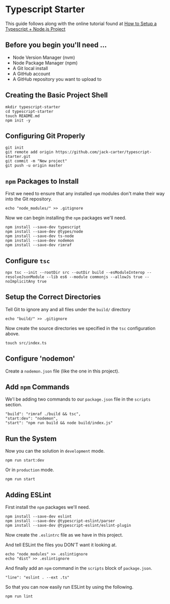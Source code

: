 # Typescript Starter

This guide follows along with the online tutorial found at [How to Setup a Typescript + Node.js Project](https://khalilstemmler.com/blogs/typescript/node-starter-project/)

## Before you begin you'll need ...

* Node Version Manager (nvm)
* Node Package Manager (npm)
* A Git local install
* A GitHub account 
* A GitHub repository you want to upload to

## Creating the Basic Project Shell
```
mkdir typescript-starter
cd typescript-starter
touch README.md
npm init -y
```

## Configuring Git Properly
```
git init
git remote add origin https://github.com/jack-carter/typescript-starter.git
git commit -m "New project"
git push -u origin master
```

## `npm` Packages to Install
First we need to ensure that any installed `npm` modules don't make their way into the Git repository.
```
echo "node_modules/" >> .gitignore
```

Now we can begin installing the `npm` packages we'll need.
```
npm install --save-dev typescript
npm install --save-dev @types/node
npm install --save-dev ts-node
npm install --save-dev nodemon
npm install --save-dev rimraf
```
## Configure `tsc`
```
npx tsc --init --rootDir src --outDir build --esModuleInterop --resolveJsonModule --lib es6 --module commonjs --allowJs true --noImplicitAny true
```

## Setup the Correct Directories
Tell Git to ignore any and all files under the `build/` directory
```
echo "build/" >> .gitignore
```

Now create the source directories we specified in the `tsc` configuration above.
```mkdir src
touch src/index.ts
```

## Configure 'nodemon'
Create a `nodemon.json` file (like the one in this project).

## Add `npm` Commands
We'l be adding two commands to our `package.json` file in the `scripts` section.
```
"build": "rimraf ./build && tsc",
"start:dev": "nodemon",
"start": "npm run build && node build/index.js"
```

## Run the System
Now you can the solution in `development` mode.
```
npm run start:dev
```
Or in `production` mode.
```
npm run start
```

## Adding ESLint
First install the `npm` packages we'll need.
```
npm install --save-dev eslint
npm install --save-dev @typescript-eslint/parser
npm install --save-dev @typescript-eslint/eslint-plugin
```
Now create the `.eslintrc` file as we have in this project.

And tell ESLint the files you DON'T want it looking at.
```
echo "node_modules" >> .eslintignore
echo "dist" >> .eslintignore
```
And finally add an `npm` command in the `scripts` block of `package.json`.
```
"line": "eslint . --ext .ts"
```
So that you can now easily run ESLint by using the following.
```
npm run lint
```

